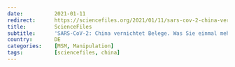 ```yaml
---
date:          2021-01-11
redirect:      https://sciencefiles.org/2021/01/11/sars-cov-2-china-vernichtet-belege-was-sie-einmal-mehr-in-der-ard-nicht-erfahren/
title:         ScienceFiles
subtitle:      'SARS-CoV-2: China vernichtet Belege. Was Sie einmal mehr in der ARD nicht erfahren!'
country:       DE
categories:    [MSM, Manipulation]
tags:          [sciencefiles, china]
---
```

